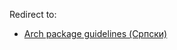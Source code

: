 Redirect to:

*   [Arch package guidelines (Српски)](/index.php/Arch_package_guidelines_(%D0%A1%D1%80%D0%BF%D1%81%D0%BA%D0%B8) "Arch package guidelines (Српски)")